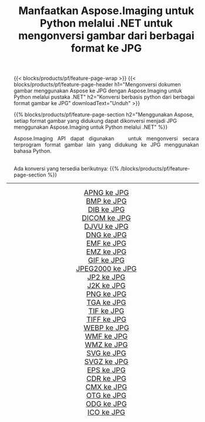 ﻿---
title: Manfaatkan Aspose.Imaging untuk Python melalui .NET untuk mengonversi gambar dari berbagai format ke JPG 
weight: 3920
url: /id/python-net/conversion/to/jpg 
lang: id
langdirlevel: 2
locales: zh-hans,ja,it,ru,de,es,fr,nl,id,lt,pl,pt,vi,tr,ko,zh-hant,ar,hi,th,sv,cs,uk,he
description: Anda dapat menggunakan Aspose.Imaging untuk Python melalui pustaka .NET untuk mengonversi dari berbagai format ke JPG
---

{{< blocks/products/pf/feature-page-wrap >}}
{{< blocks/products/pf/feature-page-header h1="Mengonversi dokumen gambar menggunakan Aspose ke JPG dengan Aspose.Imaging untuk Python melalui pustaka .NET" h2="Konversi berbasis python dari berbagai format gambar ke JPG" downloadText="Unduh" >}}


{{% blocks/products/pf/feature-page-section  h2="Menggunakan Aspose, setiap format gambar yang didukung dapat dikonversi menjadi JPG menggunakan Aspose.Imaging untuk Python melalui .NET" %}}
<p align=justify>Aspose.Imaging API dapat digunakan   untuk mengonversi secara terprogram format gambar lain yang didukung ke JPG menggunakan bahasa Python.</p>
<br/>
Ada konversi yang tersedia berikutnya:
{{% /blocks/products/pf/feature-page-section %}}
<div class="container-fluid productfamilypage bg-gray">
    <div class="convertypes bg-gray agp-content section">
        <div class="container">
		<hr style="margin-left:-20px;"/>
		<div class="row other-converters" style="gap: 10px;font-size: 19px;text-align:center;">
		    <div class='col-md-2 other-converter remove-lp remove-rp'><a href="/imaging/id/python-net/conversion/apng-to-jpg" style="padding:15px;">APNG ke JPG</a></div>
<div class='col-md-2 other-converter remove-lp remove-rp'><a href="/imaging/id/python-net/conversion/bmp-to-jpg" style="padding:15px;">BMP ke JPG</a></div>
<div class='col-md-2 other-converter remove-lp remove-rp'><a href="/imaging/id/python-net/conversion/dib-to-jpg" style="padding:15px;">DIB ke JPG</a></div>
<div class='col-md-2 other-converter remove-lp remove-rp'><a href="/imaging/id/python-net/conversion/dicom-to-jpg" style="padding:15px;">DICOM ke JPG</a></div>
<div class='col-md-2 other-converter remove-lp remove-rp'><a href="/imaging/id/python-net/conversion/djvu-to-jpg" style="padding:15px;">DJVU ke JPG</a></div>
<div class='col-md-2 other-converter remove-lp remove-rp'><a href="/imaging/id/python-net/conversion/dng-to-jpg" style="padding:15px;">DNG ke JPG</a></div>
<div class='col-md-2 other-converter remove-lp remove-rp'><a href="/imaging/id/python-net/conversion/emf-to-jpg" style="padding:15px;">EMF ke JPG</a></div>
<div class='col-md-2 other-converter remove-lp remove-rp'><a href="/imaging/id/python-net/conversion/emz-to-jpg" style="padding:15px;">EMZ ke JPG</a></div>
<div class='col-md-2 other-converter remove-lp remove-rp'><a href="/imaging/id/python-net/conversion/gif-to-jpg" style="padding:15px;">GIF ke JPG</a></div>
<div class='col-md-2 other-converter remove-lp remove-rp'><a href="/imaging/id/python-net/conversion/jpeg2000-to-jpg" style="padding:15px;">JPEG2000 ke JPG</a></div>
<div class='col-md-2 other-converter remove-lp remove-rp'><a href="/imaging/id/python-net/conversion/jp2-to-jpg" style="padding:15px;">JP2 ke JPG</a></div>
<div class='col-md-2 other-converter remove-lp remove-rp'><a href="/imaging/id/python-net/conversion/j2k-to-jpg" style="padding:15px;">J2K ke JPG</a></div>
<div class='col-md-2 other-converter remove-lp remove-rp'><a href="/imaging/id/python-net/conversion/png-to-jpg" style="padding:15px;">PNG ke JPG</a></div>
<div class='col-md-2 other-converter remove-lp remove-rp'><a href="/imaging/id/python-net/conversion/tga-to-jpg" style="padding:15px;">TGA ke JPG</a></div>
<div class='col-md-2 other-converter remove-lp remove-rp'><a href="/imaging/id/python-net/conversion/tif-to-jpg" style="padding:15px;">TIF ke JPG</a></div>
<div class='col-md-2 other-converter remove-lp remove-rp'><a href="/imaging/id/python-net/conversion/tiff-to-jpg" style="padding:15px;">TIFF ke JPG</a></div>
<div class='col-md-2 other-converter remove-lp remove-rp'><a href="/imaging/id/python-net/conversion/webp-to-jpg" style="padding:15px;">WEBP ke JPG</a></div>
<div class='col-md-2 other-converter remove-lp remove-rp'><a href="/imaging/id/python-net/conversion/wmf-to-jpg" style="padding:15px;">WMF ke JPG</a></div>
<div class='col-md-2 other-converter remove-lp remove-rp'><a href="/imaging/id/python-net/conversion/wmz-to-jpg" style="padding:15px;">WMZ ke JPG</a></div>
<div class='col-md-2 other-converter remove-lp remove-rp'><a href="/imaging/id/python-net/conversion/svg-to-jpg" style="padding:15px;">SVG ke JPG</a></div>
<div class='col-md-2 other-converter remove-lp remove-rp'><a href="/imaging/id/python-net/conversion/svgz-to-jpg" style="padding:15px;">SVGZ ke JPG</a></div>
<div class='col-md-2 other-converter remove-lp remove-rp'><a href="/imaging/id/python-net/conversion/eps-to-jpg" style="padding:15px;">EPS ke JPG</a></div>
<div class='col-md-2 other-converter remove-lp remove-rp'><a href="/imaging/id/python-net/conversion/cdr-to-jpg" style="padding:15px;">CDR ke JPG</a></div>
<div class='col-md-2 other-converter remove-lp remove-rp'><a href="/imaging/id/python-net/conversion/cmx-to-jpg" style="padding:15px;">CMX ke JPG</a></div>
<div class='col-md-2 other-converter remove-lp remove-rp'><a href="/imaging/id/python-net/conversion/otg-to-jpg" style="padding:15px;">OTG ke JPG</a></div>
<div class='col-md-2 other-converter remove-lp remove-rp'><a href="/imaging/id/python-net/conversion/odg-to-jpg" style="padding:15px;">ODG ke JPG</a></div>
<div class='col-md-2 other-converter remove-lp remove-rp'><a href="/imaging/id/python-net/conversion/ico-to-jpg" style="padding:15px;">ICO ke JPG</a></div>
                </div>
        </div>
    </div>
</div>
<br/>

